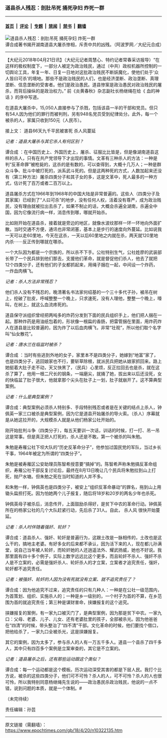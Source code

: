 ### 道县杀人残忍：剖肚吊死 捅死孕妇 炸死一群

---

#### [首页](../../../..?n10322135) &nbsp;|&nbsp; [评论](../../../../../epoch-comment?n10322135) &nbsp;|&nbsp; [专题](../../../../../epoch-special?n10322135) &nbsp;|&nbsp; [禁闻](../../../../../epoch-news?n10322135) &nbsp;|&nbsp; [禁书](../../../../../books?n10322135) &nbsp;|&nbsp; [翻墙](https://github.com/gfw-breaker/nogfw/blob/master/README.md?n10322135)


<div><img alt="道县杀人残忍：剖肚吊死 捅死孕妇 炸死一群" class="attachment-djy_600_400 size-djy_600_400 wp-post-image" src="https://i.epochtimes.com/assets/uploads/2018/03/Tan-hecheng-talked-about-the-laughter-of-Daoxian-EPT-600x400.jpg"/>
<div class="caption">
 谭合成著书揭开湖南道县大屠杀惨相，斥责中共的凶残。（阿波罗网／大纪元合成）
</div></div><hr/><div class="post_content" id="artbody" itemprop="articleBody">
 <!-- article content begin -->
 <p>
  【大纪元2018年04月21日讯】（大纪元记者周慧心、特约记者常春采访报导）“在这样的极权制度下，一部分人被定为政治贱民，通过（中共）政权机器所控制的一切舆论工具，年复一年、日复一日地对这批政治贱民不断妖魔化，使他们处于‘众人皆曰可杀’的境地。那些不是政治贱民的人们，也是经济垄断、政治垄断、真理垄断、信息垄断的受害者。他们是政治愚民。道县惨案是政治愚民对政治贱民的屠杀，而背后操纵的是政治权力。” 前《炎黄春秋》杂志副社长杨继绳在给《
  <ok href="https://www.epochtimes.com/gb/tag/%E8%A1%80%E7%9A%84%E7%A5%9E%E8%AF%9D.html">
   血的神话
  </ok>
  》的序中写道。
 </p>
 <p>
  在道县大屠杀中，15,050人直接参与了杀戮，包括该县一半的干部和党员。但只有54人因为他们的罪行而被判刑，另有948名党员受到纪律处分。此外，每一个被杀的人，家属只收到150元（人民币）。
 </p>
 <p>
  接上文：
  <ok href="https://www.epochtimes.com/gb/18/4/17/n10311507.htm">
   道县66天九千平民被害死 杀人风蔓延
  </ok>
 </p>
 <p>
  <em>
   记者：道县大屠杀与其它杀人有何区别？
  </em>
 </p>
 <p>
  <ok href="https://www.epochtimes.com/gb/tag/%E8%B0%AD%E5%90%88%E6%88%90.html">
   谭合成
  </ok>
  ：在中国历史上、外国历史上，屠杀、征服比比皆是，但是像湖南道县这样的杀人，只有在共产党领导下才出现的事情。文革有三种杀人的方法：一种是判“反革命罪”被枪毙的，这杀的是有数的，可以查得到，大概十几万人；一种是群众斗争、批斗中被打死的，派系武斗死的。但是这两种死的方式，人数加起来还没有（第三种方法）屠杀四类分子和其子女的多，这是文革中，死人最多的一种方式，估计死了百万或者二百万以上。
 </p>
 <p>
  道县屠杀方式在1966年到1968年的中国大陆是非常普遍的。这些人（四类分子及其家属）已经到了“人曰可杀”的地步，没有任何人权，活着没有尊严，成为政治贱民，没有理由就被拉出去杀了，如果不制止的话，大概会杀遍全湖南，杀遍全中国，因为它像流行病一样，消息传到哪，哪就开始杀。
 </p>
 <p>
  比如刚开始在道县杀，接着就是旁边的地区，就像水波纹那样一环一环地向外面扩散。当时交通不方便，通讯也非常闭塞，基本上是步行的速度向外蔓延。比如说我一天可以走60里地，今天在这杀，一天以后60里地之内就在杀，两天就120里地内杀⋯⋯反正传到哪就在哪杀。
 </p>
 <p>
  一个大队因为都是一个宗族的，所以杀不下手。公社特别生气，公社姓廖的武装部长带了一个民兵排到他们那去，支援他们革命，就是督促他们杀人，他去了就把12个四类分子，还有他们的子女都抓起来，用绳子捆在一起，中间设一个炸药，一炸血肉横飞。
 </p>
 <p>
  <em>
   记者：杀人方法非常残忍？
  </em>
 </p>
 <p>
  他们杀人没有不残忍的，晚清著名书法家何绍基的一个三十多代子孙，被吊在树上，挖破了肚皮，呼喊整整一个晚上，只求速死，没有人理他，整整一个晚上，嚎叫，在树上，就这么血流疼死的。
 </p>
 <p>
  道县保守派组织曾经把两吨多的炸药分发到下面的民兵组织手上，他们把人捆在一起。那种炸药是用油纸包着的，形状像一根扁的香肠，把雷管捆在里面，用炸药炸人在道县是比较普遍的，因为炸了以后血肉横飞，非常“壮观”，所以他们取个名字叫“仙女散花”。
 </p>
 <p>
  <em>
   记者：唐水兰在临盆时被杀？
  </em>
 </p>
 <p>
  <ok href="https://www.epochtimes.com/gb/tag/%E8%B0%AD%E5%90%88%E6%88%90.html">
   谭合成
  </ok>
  ：当时有些逃到外地的女子，家里本不是四类分子，她嫁到“地富”家了，也是四类分子，逃回娘家也不行，要斩草除根，就派民兵把她从娘家抓回来。路上她挺着大肚子走不动，天又快黑了，（民兵）心里烦，反正拉回去也是杀，就在这杀了算了，他用一根二尺长的钢条，一端磨尖，就捅了她，拔出来以后还没死，女的快临盆了肚子很大，他就拿那个尖头在肚子上一划，肚子就崩开了。这不算典型案例。
 </p>
 <p>
  <em>
   记者：什么是典型案例？
  </em>
 </p>
 <p>
  谭合成：典型案例必须杀人特别多、手段特别残忍或者是在关键的结点上杀人，钟佩英一家三口被杀是典型案例，因为它是道县开始屠杀的导火索。（杀人）序幕就是从她这拉开的，大规模杀人就是从他们杨家公社开始的。
 </p>
 <p>
  刚开始批判斗争（四类分子），每五天要训一次话，训话的时候，打一打、吊一吊这是常事。但是真正把人打死的，杀人还是不敢。第一个被杀的叫朱勉。
 </p>
 <p>
  朱勉是寿雁公社下坝大队的“历史反革命分子”，他参加过国民党的军队，当过乡长干事，1964年被定为所谓的“四类分子”。
 </p>
 <p>
  朱勉是被寿雁区公安助理员陈智希授意要“搞掉”的。陈智希声称朱勉搞反革命组织，寿雁公社干部反复讨论后，最终在8月13日晚让几个民兵将朱勉拉到山上打死，抛尸水塘。但朱勉之死在当时知道的人并不多。
 </p>
 <p>
  和朱勉一样，钟佩英也是四类分子，被安上“组织反革命暴动”的罪名，拖到山上用锄头扁担打死。因为怕她两个儿子报复，随后将18岁和20岁的两名少年也杀死。
 </p>
 <p>
  钟佩英母子被杀后，消息传开，上面鼓励杀得好，是贫下中农的革命行动。钟佩英所在的杨家公社的几个大队赶紧行动，先后杀了31人。自此，
  <ok href="https://www.epochtimes.com/gb/tag/%E6%9D%80%E4%BA%BA%E9%A3%8E.html">
   杀人风
  </ok>
  很快开始蔓延。
 </p>
 <p>
  <em>
   记者：杀人时伴随着强奸、轮奸？
  </em>
 </p>
 <p>
  谭合成：道县杀人、强奸、轮奸是普遍行为，这跟土改是一脉相传的，土改也是这么干的，搞地主老婆。有好多女的后来都不承认，因为活下来的人，现在都儿孙满堂，说自己当年被人轮奸，而轮奸她的人还逍遥法外、耀武扬威，她也不好说。我那里面有四十多个例子，实际上数字远远比这个更多，而且轮奸不杀人、强奸不杀人是不立案的，必需是强奸杀人、轮奸杀人的才立案，立案者才追究责任，强奸，轮奸都不追究责任。
 </p>
 <p>
  <em>
   记者：被强奸、轮奸的人因为没有死就没有立案、就不追究责任了？
  </em>
 </p>
 <p>
  谭合成：因为他追究不过来，追究责任的只有几种人：一种是在公社一级范围内，为首策划、组织、实施杀人的；一种是乡一级别的，一个村子为首的不算，在乡范围为首的就追究责任；第三种是谋财害命，挟嫌报复的这个追究。
 </p>
 <p>
  挟嫌报复的案例，有一家九口被灭门了，是典型案例，因为那是贫下中农。一家九口：父母、老婆、儿子、儿女、还有老婆肚里的孩子，全部被杀光。因为他爸爸在“四清”的时候，带头整治了“四不清”干部。文化革命的时候，他们要找个借口，把他给杀了，一家九口全被杀光，这是挟嫌报复。
 </p>
 <p>
  其它的案例，因为太多了，参与杀人的人有一万五千多人。道县一个县杀了四千多人，其中只有四百多个案例是立案审查的，其它是不立案的。
 </p>
 <p>
  <em>
   记者：道县屠杀之后，还有那些运动跟这个类似？
  </em>
 </p>
 <p>
  谭合成：每一个运动都是这个模板。历次运动深受其害的都是下层人民。我打个比方说，被杀的这些四类分子，他们可不可怜？杀人的人，可不可怜？杀人的人也很可怜，所以我特别同意杨继绳先生说的——政治愚民杀政治贱民，他说的一点不错，说到问题的本质，就是一个体制。#
 </p>
 <p>
  （未完待续）
 </p>
 <p>
  责任编辑：孙芸
 </p>
 <!-- article content end -->
 <div id="below_article_ad">
 </div>
</div>


---

原文链接（需翻墙）：https://www.epochtimes.com/gb/18/4/20/n10322135.htm